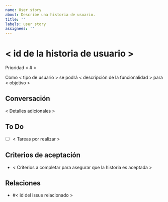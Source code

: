 ```yaml
---
name: User story
about: Describe una historia de usuario.
title: ''
labels: user story
assignees: ''	
---
```

	
# < id de la historia de usuario >
Prioridad < # >
	
Como < tipo de usuario > se podrá < descripción de la funcionalidad > para < objetivo >
	
## Conversación
< Detalles adicionales >
	
## To Do
- [ ] < Tareas por realizar >
	
## Criterios de aceptación
- < Criterios a completar para asegurar que la historia es aceptada >
	
## Relaciones
- #< id del issue relacionado >
